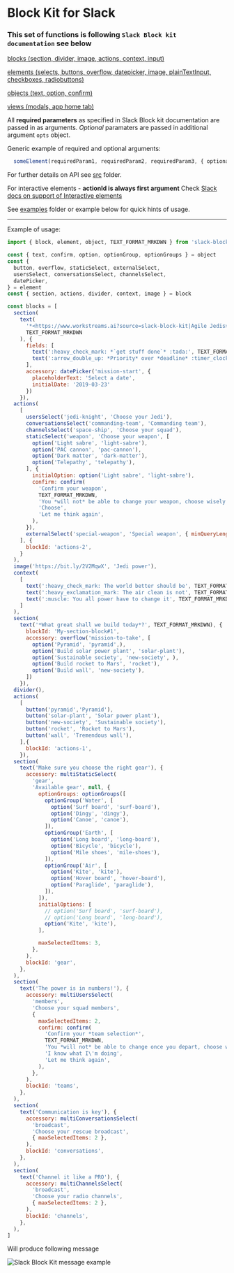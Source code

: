 # Block Kit for Slack

### This set of functions is following `Slack Block kit documentation` see below

[blocks (section, divider, image, actions, context, input)](https://api.slack.com/reference/block-kit/blocks)

[elements (selects, buttons, overflow, datepicker, image, plainTextInput, checkboxes, radiobuttons)](https://api.slack.com/reference/block-kit/block-elements)

[objects (text, option, confirm)](https://api.slack.com/reference/block-kit/composition-objects)

[views (modals, app home tab)](https://api.slack.com/reference/surfaces/views)


All **required parameters** as specified in Slack Block kit documentation are passed in as arguments.
_Optional_ paramaters are passed in additional argument `opts` object.

Generic example of required and optional arguments:

```javascript
  someElement(requiredParam1, requiredParam2, requiredParam3, { optionalParam1, optionalParam2 })
```

For further details on API see [src](https://github.com/workstreams-ai/slack-block-kit/tree/master/src) folder.


For interactive elements - **actionId is always first argument**
Check [Slack docs on support of Interactive elements](https://api.slack.com/reference/block-kit/interactive-components)

See [examples](https://github.com/workstreams-ai/slack-block-kit/tree/master/examples) folder or example below for quick hints of usage.

---
Example of usage:

```javascript
import { block, element, object, TEXT_FORMAT_MRKDWN } from 'slack-block-kit'

const { text, confirm, option, optionGroup, optionGroups } = object
const { 
  button, overflow, staticSelect, externalSelect, 
  usersSelect, conversationsSelect, channelsSelect,
  datePicker,
} = element
const { section, actions, divider, context, image } = block

const blocks = [
  section(
    text(
      '*<https://www.workstreams.ai?source=slack-block-kit|Agile Jedis>*\nLet\'s *rock* and *roll* towards better future!',
      TEXT_FORMAT_MRKDWN
    ), {
      fields: [
        text(':heavy_check_mark: *`get stuff done`* :tada:', TEXT_FORMAT_MRKDWN),
        text(':arrow_double_up: *Priority* over *deadline* :timer_clock:', TEXT_FORMAT_MRKDWN)
      ],
      accessory: datePicker('mission-start', { 
        placeholderText: 'Select a date',
        initialDate: '2019-03-23'
      })
    }),
  actions(
    [
      usersSelect('jedi-knight', 'Choose your Jedi'),
      conversationsSelect('commanding-team', 'Commanding team'),
      channelsSelect('space-ship', 'Choose your squad'),
      staticSelect('weapon', 'Choose your weapon', [
        option('Light sabre', 'light-sabre'),
        option('PAC cannon', 'pac-cannon'),
        option('Dark matter', 'dark-matter'),
        option('Telepathy', 'telepathy'),
      ], {
        initialOption: option('Light sabre', 'light-sabre'),
        confirm: confirm(
          'Confirm your weapon',
          TEXT_FORMAT_MRKDWN,
          'You *will not* be able to change your weapon, choose wisely :thinking_face:',
          'Choose',
          'Let me think again',
        ),
      }),
      externalSelect('special-weapon', 'Special weapon', { minQueryLength: 3 }),
    ], {
      blockId: 'actions-2',
    }
  ),
  image('https://bit.ly/2V2MqwX', 'Jedi power'),
  context(
    [
      text(':heavy_check_mark: The world better should be', TEXT_FORMAT_MRKDWN),
      text(':heavy_exclamation_mark: The air clean is not', TEXT_FORMAT_MRKDWN),
      text(':muscle: You all power have to change it', TEXT_FORMAT_MRKDWN),
    ]
  ),
  section(
    text('*What great shall we build today*?', TEXT_FORMAT_MRKDWN), {
      blockId: 'My-section-block#1',
      accessory: overflow('mission-to-take', [
        option('Pyramid', 'pyramid',),
        option('Build solar power plant', 'solar-plant'),
        option('Sustainable society', 'new-society', ),
        option('Build rocket to Mars', 'rocket'),
        option('Build wall', 'new-society'),
      ])
    }),
  divider(),
  actions(
    [
      button('pyramid','Pyramid'),
      button('solar-plant', 'Solar power plant'),
      button('new-society', 'Sustainable society'),
      button('rocket', 'Rocket to Mars'),
      button('wall', 'Tremendous wall'),
    ],{
      blockId: 'actions-1',
    }),
  section(
    text('Make sure you choose the right gear'), {
      accessory: multiStaticSelect(
        'gear',
        'Available gear', null, {
          optionGroups: optionGroups([
            optionGroup('Water', [
              option('Surf board', 'surf-board'),
              option('Dingy', 'dingy'),
              option('Canoe', 'canoe'),
            ]),
            optionGroup('Earth', [
              option('Long board', 'long-board'),
              option('Bicycle', 'bicycle'),
              option('Mile shoes', 'mile-shoes'),
            ]),
            optionGroup('Air', [
              option('Kite', 'kite'),
              option('Hover board', 'hover-board'),
              option('Paraglide', 'paraglide'),
            ]),
          ]),
          initialOptions: [
            // option('Surf board', 'surf-board'),
            // option('Long board', 'long-board'),
            option('Kite', 'kite'),
          ],

          maxSelectedItems: 3,
        },
      ),
      blockId: 'gear',
    },
  ),
  section(
    text('The power is in numbers!'), {
      accessory: multiUsersSelect(
        'members',
        'Choose your squad members',
        {
          maxSelectedItems: 2,
          confirm: confirm(
            'Confirm your *team selection*',
            TEXT_FORMAT_MRKDWN,
            'You *will not* be able to change once you depart, choose wisely :thinking_face:',
            'I know what I\'m doing',
            'Let me think again',
          ),
        },
      ),
      blockId: 'teams',
    },
  ),
  section(
    text('Communication is key'), {
      accessory: multiConversationsSelect(
        'broadcast',
        'Choose your rescue broadcast',
        { maxSelectedItems: 2 },
      ),
      blockId: 'conversations',
    },
  ),
  section(
    text('Channel it like a PRO'), {
      accessory: multiChannelsSelect(
        'broadcast',
        'Choose your radio channels',
        { maxSelectedItems: 2 },
      ),
      blockId: 'channels',
    },
  ),
]
```

Will produce following message


![Slack Block Kit message example](https://s3-us-west-2.amazonaws.com/files.workstreams.ai/public/block-kit-agile-jedis-v2.jpg)
